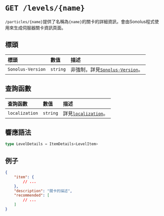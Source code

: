 # `GET /levels/{name}`

`/particles/{name}`提供了名稱為`{name}`的關卡的詳細資訊，會由Sonolus程式使用來生成伺服器關卡資訊頁面。

## 標頭

標頭 | 數值 | 描述
:-- | :-- | :--
`Sonolus-Version` | `string` | 非強制，詳見[`Sonolus-Version`](../headers/sonolus-version)。

## 查詢函數

查詢函數 | 數值 | 描述
:-- | :-- | :--
`localization` | `string` | 詳見[`localization`](../query-parameters/localization)。

## 響應語法

```ts
type LevelDetails = ItemDetails<LevelItem>
```

## 例子

```json
{
    "item": {
        // ...
    },
    "description": "關卡的描述",
    "recommended": [
        // ...
    ]
}
```
